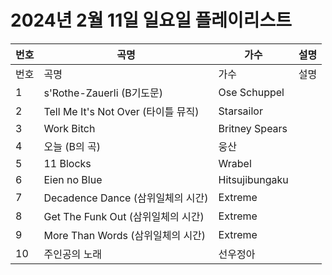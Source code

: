 # 2024년 2월 11일 일요일 플레이리스트

| 번호 | 곡명 | 가수 | 설명 |
|------|------|------|------|
| 번호 | 곡명 | 가수 | 설명 |
| 1 | s'Rothe-Zauerli (B기도문) | Ose Schuppel |  |
| 2 | Tell Me It's Not Over (타이틀 뮤직) | Starsailor |  |
| 3 | Work Bitch | Britney Spears |  |
| 4 | 오늘 (B의 곡) | 웅산 |  |
| 5 | 11 Blocks | Wrabel |  |
| 6 | Eien no Blue | Hitsujibungaku |  |
| 7 | Decadence Dance (삼위일체의 시간) | Extreme |  |
| 8 | Get The Funk Out (삼위일체의 시간) | Extreme |  |
| 9 | More Than Words (삼위일체의 시간) | Extreme |  |
| 10 | 주인공의 노래 | 선우정아 |  |

